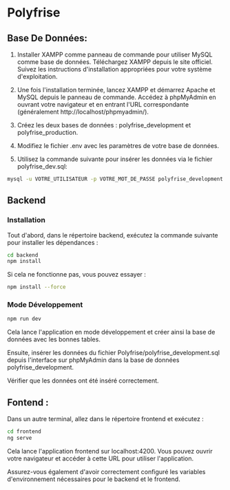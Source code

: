# Polyfrise

## Base De Données:

1. Installer XAMPP comme panneau de commande pour utiliser MySQL comme base de données.
    Téléchargez XAMPP depuis le site officiel.
    Suivez les instructions d'installation appropriées pour votre système d'exploitation.
2. Une fois l'installation terminée, lancez XAMPP et démarrez Apache et MySQL depuis le panneau de commande.
    Accédez à phpMyAdmin en ouvrant votre navigateur et en entrant l'URL correspondante (généralement   http://localhost/phpmyadmin/).

3. Créez les deux bases de données : polyfrise_development et polyfrise_production.
4. Modifiez le fichier .env avec les paramètres de votre base de données.
5. Utilisez la commande suivante pour insérer les données via le fichier polyfrise_dev.sql:

```bash
mysql -u VOTRE_UTILISATEUR -p VOTRE_MOT_DE_PASSE polyfrise_development < chemin/vers/polyfrise_dev.sql
```

## Backend

### Installation
Tout d'abord, dans le répertoire backend, exécutez la commande suivante pour installer les dépendances :

```bash
cd backend
npm install
```

Si cela ne fonctionne pas, vous pouvez essayer :
```bash
npm install --force
```

### Mode Développement

```bash
npm run dev
```

Cela lance l'application en mode développement et créer ainsi la base de données avec les bonnes tables.

Ensuite, insérer les données du fichier Polyfrise/polyfrise_development.sql depuis l'interface sur phpMyAdmin dans la base de données polyfrise_development. 

Vérifier que les données ont été inséré correctement.

## Fontend :

Dans un autre terminal, allez dans le répertoire frontend et exécutez :

```bash
cd frontend
ng serve
```

Cela lance l'application frontend sur localhost:4200. Vous pouvez ouvrir votre navigateur et accéder à cette URL pour utiliser l'application.

Assurez-vous également d'avoir correctement configuré les variables d'environnement nécessaires pour le backend et le frontend.
